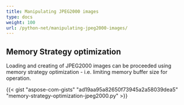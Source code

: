```yaml
---
title: Manipulating JPEG2000 images
type: docs
weight: 100
url: /python-net/manipulating-jpeg2000-images/
---
```


## **Memory Strategy optimization**
Loading and creating of JPEG2000 images can be proceeded using memory strategy optimization - i.e. limiting memory buffer size for operation.

{{< gist "aspose-com-gists" "ad19aa95a82650f73945a2a58039dea5" "memory-strategy-optimization-jpeg2000.py" >}}
